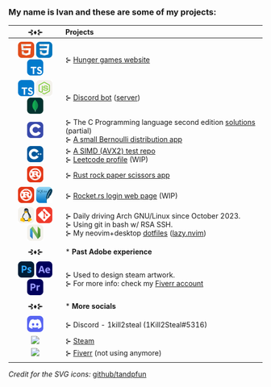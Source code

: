 ### My name is Ivan and these are some of my projects:

| ⊰♦⊱ | Projects |
| :---: | :--- |
| | |
| <img src="https://raw.githubusercontent.com/tandpfun/skill-icons/de91fca307a83d75fc5b1f6ce24540454acead41/icons/HTML.svg" style="width: 2rem;"> <img src="https://raw.githubusercontent.com/tandpfun/skill-icons/de91fca307a83d75fc5b1f6ce24540454acead41/icons/CSS.svg" style="width: 2rem;"> <br> <img src="https://raw.githubusercontent.com/tandpfun/skill-icons/de91fca307a83d75fc5b1f6ce24540454acead41/icons/TypeScript.svg" style="width: 2rem;"> | ⊱ [Hunger games website](https://github.com/1Kill2Steal/hunger-games-website) |
| <img src="https://raw.githubusercontent.com/tandpfun/skill-icons/de91fca307a83d75fc5b1f6ce24540454acead41/icons/TypeScript.svg" style="width: 2rem;"> <img src="https://raw.githubusercontent.com/tandpfun/skill-icons/de91fca307a83d75fc5b1f6ce24540454acead41/icons/NodeJS-Light.svg" style="width: 2rem;"> <br> <img src="https://raw.githubusercontent.com/tandpfun/skill-icons/de91fca307a83d75fc5b1f6ce24540454acead41/icons/MongoDB.svg" style="width: 2rem;"> | ⊱ [Discord bot](https://github.com/1Kill2Steal/discord-interactions-bot) ([server](https://discord.gg/nopengoo)) |
| <img src="https://raw.githubusercontent.com/tandpfun/skill-icons/de91fca307a83d75fc5b1f6ce24540454acead41/icons/C.svg" style="width: 2rem;"> | ⊱ The C Programming language second edition [solutions](https://github.com/1Kill2Steal/C-Exercises) (partial) <br> ⊱ [A small Bernoulli distribution app](https://github.com/1Kill2Steal/Bernoulli-C) |
| <img src="https://raw.githubusercontent.com/tandpfun/skill-icons/de91fca307a83d75fc5b1f6ce24540454acead41/icons/CPP.svg" style="width: 2rem;"> | ⊱ [A SIMD (AVX2) test repo](https://github.com/1Kill2Steal/cpp-optimize-test) <br> ⊱ [Leetcode profile](https://leetcode.com/1Kill2Steal) (WIP) |
| <img src="https://raw.githubusercontent.com/tandpfun/skill-icons/de91fca307a83d75fc5b1f6ce24540454acead41/icons/Rust.svg" style="width: 2rem;"> | ⊱ [Rust rock paper scissors app](https://github.com/1Kill2Steal/rust-rps) |
| <img src="https://raw.githubusercontent.com/tandpfun/skill-icons/de91fca307a83d75fc5b1f6ce24540454acead41/icons/Rust.svg" style="width: 2rem;"> <img src="https://github.com/tandpfun/skill-icons/blob/main/icons/SQLite.svg" style="width: 2rem;"> | ⊱ [Rocket.rs login web page](https://github.com/1Kill2Steal/rocket-htmx-site) (WIP) |
| <img src="https://raw.githubusercontent.com/tandpfun/skill-icons/de91fca307a83d75fc5b1f6ce24540454acead41/icons/Linux-Light.svg" style="width: 2rem;">  <img src="https://raw.githubusercontent.com/tandpfun/skill-icons/de91fca307a83d75fc5b1f6ce24540454acead41/icons/Git.svg" style="width: 2rem;"> <br> <img src="https://raw.githubusercontent.com/tandpfun/skill-icons/de91fca307a83d75fc5b1f6ce24540454acead41/icons/NeoVim-Light.svg" style="width: 2rem;"> | ⊱ Daily driving Arch GNU/Linux since October 2023. <br> ⊱ Using git in bash w/ RSA SSH. <br> ⊱ My neovim+desktop [dotfiles](https://github.com/1Kill2Steal/dotfiles) ([lazy.nvim](https://github.com/LazyVim/LazyVim)) |
| | |
| **⊰♦⊱** | * **Past Adobe experience** |
| | |
| <img src="https://raw.githubusercontent.com/tandpfun/skill-icons/de91fca307a83d75fc5b1f6ce24540454acead41/icons/Photoshop.svg" style="width: 2rem;"> <img src="https://raw.githubusercontent.com/tandpfun/skill-icons/de91fca307a83d75fc5b1f6ce24540454acead41/icons/AfterEffects.svg" style="width: 2rem;"> <img src="https://raw.githubusercontent.com/tandpfun/skill-icons/de91fca307a83d75fc5b1f6ce24540454acead41/icons/Premiere.svg" style="width: 2rem;"> | ⊱ Used to design steam artwork. <br> ⊱ For more info: check my [Fiverr account](https://www.fiverr.com/users/kill2steal/portfolio?origin=seller_profile) |
| | |
| **⊰♦⊱** | * **More socials** |
| |
| <img src="https://raw.githubusercontent.com/tandpfun/skill-icons/de91fca307a83d75fc5b1f6ce24540454acead41/icons/Discord.svg" style="width: 2rem;"> | ⊱ Discord - 1kill2steal (1Kill2Steal#5316) |
| <img src="https://upload.wikimedia.org/wikipedia/commons/8/83/Steam_icon_logo.svg" style="width: 2rem;"> | ⊱ [Steam](https://steamcommunity.com/id/1Kill2Steal/) |
| <img src="https://upload.wikimedia.org/wikipedia/commons/1/18/Fiverr_Logo_09.2020.svg" style="width: 2rem;"> | ⊱ [Fiverr](https://www.fiverr.com/users/kill2steal/) (not using anymore) |
| | |

*Credit for the SVG icons:* [github/tandpfun](https://github.com/tandpfun/skill-icons/)
<!--
**1Kill2Steal/1kill2steal** is a ✨ _special_ ✨ repository because its `README.md` (this file) appears on your GitHub profile.

Here are some ideas to get you started:

- 🔭 I’m currently working on ...
- 🌱 I’m currently learning ...
- 👯 I’m looking to collaborate on ...
- 🤔 I’m looking for help with ...
- 💬 Ask me about ...
- 📫 How to reach me: ...
- 😄 Pronouns: ...
- ⚡ Fun fact: ...
-->
